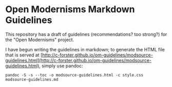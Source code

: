# Open Modernisms Markdown Guidelines

This repository has a draft of guidelines (recommendations? too strong?) for the "Open Modernisms" project.

I have begun writing the guidelines in markdown; to generate the HTML file that is served at [http://c-forster.github.io/om-guidelines/modsource-guidelines.html](http://c-forster.github.io/om-guidelines/modsource-guidelines.html), simply use pandoc:

`pandoc -S -s --toc -o modsource-guidelines.html -c style.css modsource-guidelines.md`

